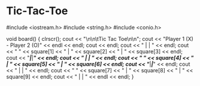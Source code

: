 # Tic-Tac-Toe

#include <iostream.h>
#include <string.h>
#include <conio.h>



void board()
{
	clrscr();
	cout << "\n\n\tTic Tac Toe\n\n";
	cout << "Player 1 (X)  -  Player 2 (O)" << endl << endl;
	cout << endl;
	cout << "     |     |     " << endl;
	cout << "  " << square[1] << "  |  " << square[2] << "  |  " << square[3] << endl;
	cout << "_____|_____|_____" << endl;
	cout << "     |     |     " << endl;
	cout << "  " << square[4] << "  |  " << square[5] << "  |  " << square[6] << endl;
	cout << "_____|_____|_____" << endl;
	cout << "     |     |     " << endl;
	cout << "  " << square[7] << "  |  " << square[8] << "  |  " << square[9] << endl;
	cout << "     |     |     " << endl << endl;
}
